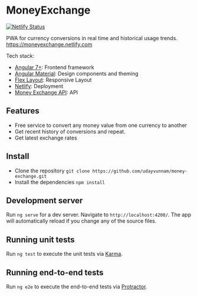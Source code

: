 # MoneyExchange

[![Netlify Status](https://api.netlify.com/api/v1/badges/2977f93f-8880-475e-b152-eb618a343cc8/deploy-status)](https://app.netlify.com/sites/moneyexchange/deploys)

PWA for currency conversions in real time and historical usage trends.
https://moneyexchange.netlify.com

Tech stack:

- [Angular 7+](https://angular.io): Frontend framework
- [Angular Material](https://material.angular.io/): Design components and theming
- [Flex Layout](https://github.com/angular/flex-layout/wiki): Responsive Layout
- [Netlify](https://www.netlify.com/): Deployment
- [Money Exchange API](https://8080-dot-7115380-dot-devshell.appspot.com/v1): API

## Features

- Free service to convert any money value from one currency to another
- Get recent history of conversions and repeat.
- Get latest exchange rates

## Install

- Clone the repository `git clone https://github.com/udayvunnam/money-exchange.git`
- Install the dependencies `npm install`

## Development server

Run `ng serve` for a dev server. Navigate to `http://localhost:4200/`. The app will automatically reload if you change any of the source files.

## Running unit tests

Run `ng test` to execute the unit tests via [Karma](https://karma-runner.github.io).

## Running end-to-end tests

Run `ng e2e` to execute the end-to-end tests via [Protractor](http://www.protractortest.org/).
